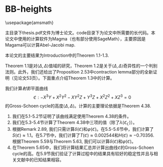 # BB-heights
\usepackage{amsmath}

主目录下thesis.pdf文件为博士论文。code目录下为论文中所需要的长代码。本论文中使用的计算软件为Magma（也有部分使用SageMath），主要原因是Magama可以计算Abel-Jacobi map.

本论文的主要结果为Introduction中的Theorem 1.1-1.3.

Theorem 1.1是对$\langle\Delta,\Delta\rangle$值域的研究，Theorem 1.2是关于$\langle\Delta,\Delta\rangle$奇异性的一个判别法则。此外，我们还给出了Proposition 2.53中contraction lemma部分的全新证明（见论文53页）。下面重点介绍Theorem 1.3中的计算。

我们计算$射影$平面曲线$$\mathfrak{C}:−X^3Y + X^2Y^2 − XY^2Z + Y^3Z + X^2Z^2 + XZ^3 = 0$$的Gross-Schoen cycle的高度$\langle\Delta,\Delta\rangle$。计算的主要理论依据是Theorem 4.38.
1. 我们在5.1-5.2节证明了该曲线满足使用Theorem 4.38的条件。
2. 我们在5.3-5.4节计算了Theorem 4.38中三项的值（除了$\lambda(\mathfrak{C}_{\mathbb{C}})$）。
3. 根据Remark 2.89, 我们只需计算$\delta(\mathfrak{C})$和$\varphi(\mathfrak{C})$。在5.5-5.6节中，我们计算了$S(\mathfrak{C})\approx1.1$。在5.7节中，我们计算了$T(\mathfrak{C})\approx 0.002544$和$H(\mathfrak{C})\approx−0.70356.$ 根据Theorem 5.59与Theorem 5.63, 我们可以计算$\delta(\mathfrak{C})$和$\varphi(\mathfrak{C})$。
4. 在Theorem 5.65中，我们将计算结果汇总并计算出曲线$\mathfrak{C}$的Gross-Schoen cycle的高。在5.9节我们验证了计算过程中的结果具有较好的稳定性并且与相关文献中的已知结果相容。

